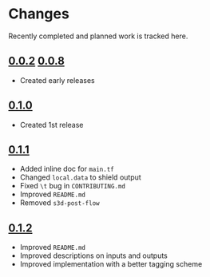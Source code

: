 # Changes
Recently completed and planned work is tracked here.

## [0.0.2](.) [0.0.8](.)
- Created early releases

## [0.1.0](.)
- Created 1st release

## [0.1.1](.)
- Added inline doc for `main.tf`
- Changed `local.data` to shield output
- Fixed `\t` bug in `CONTRIBUTING.md`
- Improved `README.md`
- Removed `s3d-post-flow`

## [0.1.2](.)
- Improved `README.md`
- Improved descriptions on inputs and outputs
- Improved implementation with a better tagging scheme
